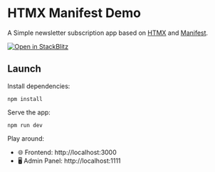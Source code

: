 # HTMX Manifest Demo

A Simple newsletter subscription app based on [HTMX](https://htmx.org/) and [Manifest](https://manifest.build).

[![Open in StackBlitz](https://developer.stackblitz.com/img/open_in_stackblitz.svg)](https://stackblitz.com/fork/github/brunobuddy/demo-htmx-manifest)

## Launch

Install dependencies:

```
npm install
```

Serve the app:

```
npm run dev
```

Play around:

- 🌐 Frontend: http://localhost:3000
- 🖥️ Admin Panel: http://localhost:1111
